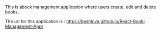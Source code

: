 This is abook management application where users create, edit and delete books.

The url for this application is : https://beshlova.github.io/React-Book-Management-App/
